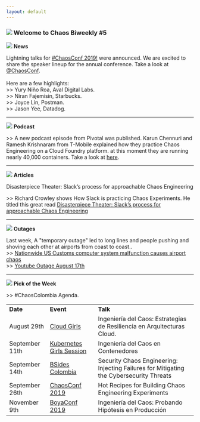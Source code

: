 ```yaml
---
layout: default
---
```


<div class="news">
    <h3>
        <img src="../images/icons/chaos.png" class="icon" />  Welcome to Chaos Biweekly #5
    </h3>
    <p>
        <img src="../images/icons/explosion.png" class="icon mini" />  <b>News</b>
    </p>
    <p class="description">
        Lightning talks for <a href="https://chaosconf.io/">#ChaosConf 2019!</a> were announced. We are excited to share the speaker lineup for the annual conference. Take a look at <a href="https://twitter.com/ChaosConf/status/1148649918741045249">@ChaosConf</a>.
        <br/><br/>Here are a few highlights:
	 	<br/>>> Yury Niño Roa, Aval Digital Labs.
	 	<br/>>> Niran Fajemisin, Starbucks.
	 	<br/>>> Joyce Lin, Postman.
	 	<br/>>> Jason Yee, Datadog.
    </p>
</div>
<hr />

<div class="news">
    <p>
        <img src="../images/icons/conferences.png" class="icon mini" />  <b>Podcast</b>
    </p>
    <p class="description">
        >> A new podcast episode from Pivotal was published. Karun Chennuri and Ramesh Krishnaram from T-Mobile explained how they practice Chaos Engineering on a Cloud Foundry platform. at this moment they are running nearly 40,000 containers. Take a look at <a href="https://w.soundcloud.com/player/?url=https%3A//api.soundcloud.com/tracks/658787567%3Fsecret_token%3Ds-aBt4l&color=%2308b4a5&auto_play=false&hide_related=false&show_comments=true&show_user=true&show_reposts=false&show_teaser=true">here</a>.
    </p>
</div>
<hr />

<div class="news">
    <p>
        <img src="../images/icons/articles.png" class="icon mini" />  <b>Articles</b>
    </p> Disasterpiece Theater: Slack’s process for approachable Chaos Engineering
    <p class="description">
        >> Richard Crowley shows How Slack is practicing Chaos Experiments. He titled this great read <a href="https://slack.engineering/disasterpiece-theater-slacks-process-for-approachable-chaos-engineering-3434422afb54">Disasterpiece Theater: Slack’s process for approachable Chaos Engineering</a>
    </p>
</div>
<hr />

<div class="news">
    <p>
        <img src="../images/icons/explosion.png" class="icon mini" />  <b>Outages</b>
    </p>
    <p class="description">
        Last week, A "temporary outage" led to long lines and people pushing and shoving each other at airports from coast to coast..<br/>
        >> <a href="https://www.youtube.com/watch?v=b2bSc0QJi_o">Nationwide US Customs computer system malfunction causes airport chaos</a><br/>
        >> <a href="https://downdetector.com/status/youtube/news/262793-problems-at-youtube">Youtube Outage August 17th</a><br/>
    </p>
</div>
<hr />

<div class="news">
    <p>
        <img src="../images/icons/explosion.png" class="icon mini" />  <b>Pick of the Week</b>
    </p>
    <p class="description">
         >> #ChaosColombia Agenda.
         <table>
            <tr>
                 <td>
                    <b>Date</b>
                </td>
                <td>
                    <b>Event</b>
                </td>
                <td>
                    <b>Talk</b>
                </td>
            </tr>
            <tr>
                <td>
                    August 29th
                </td>
                <td>
                    <a href="https://www.cloudgirls.com.co/">Cloud Girls</a><br/>
                </td>
                <td>
                    Ingeniería del Caos: Estrategias de Resiliencia en Arquitecturas Cloud.
                </td>
            </tr>
            <tr>
                <td>
                    September 11th
                </td>
                <td>
                    <a href="#">Kubernetes Girls Session</a>
                </td>
                <td>
                    Ingeniería del Caos en Contenedores
                </td>
            </tr>
            <tr>
                <td>
                    September 14th
                </td>
                <td>
                    <a href="https://bsidesco.org/">BSides Colombia</a><br/>
                </td>
                <td>
                    Security Chaos Engineering: Injecting Failures for Mitigating the Cybersecurity Threats
                </td>
            </tr>
            <tr>
                <td>
                    September 26th
                </td>
                <td>
                    <a href="https://chaosconf2019.splashthat.com/">ChaosConf 2019</a>
                </td>
                <td>
                    Hot Recipes for Building Chaos Engineering Experiments
                </td>
            </tr>
            <tr>
                <td>
                    November 9th
                </td>
                <td>
                    <a href="https://boyaconf.com/">BoyaConf 2019</a>
                </td>
                <td>
                    Ingeniería del Caos: Probando Hipótesis en Producción
                </td>
            </tr>
         </table>
    </p>
</div>
